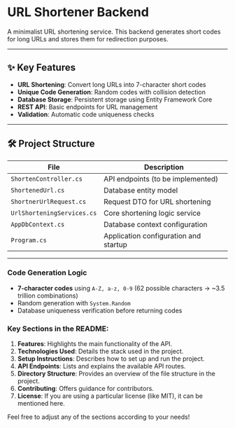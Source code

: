 # URL Shortener Backend

A minimalist URL shortening service. This backend generates short codes for long URLs and stores them for redirection purposes.

---

## ✨ Key Features

- **URL Shortening**: Convert long URLs into 7-character short codes
- **Unique Code Generation**: Random codes with collision detection
- **Database Storage**: Persistent storage using Entity Framework Core
- **REST API**: Basic endpoints for URL management
- **Validation**: Automatic code uniqueness checks

---

## 🛠️ Project Structure

| File                      | Description                                  |
|---------------------------|----------------------------------------------|
| `ShortenController.cs`    | API endpoints (to be implemented)            |
| `ShortenedUrl.cs`         | Database entity model                        |
| `ShortnerUrlRequest.cs`   | Request DTO for URL shortening               |
| `UrlShorteningServices.cs`| Core shortening logic service                |
| `AppDbContext.cs`         | Database context configuration               |
| `Program.cs`              | Application configuration and startup        |

---


### Code Generation Logic
- **7-character codes** using `A-Z, a-z, 0-9` (62 possible characters → ~3.5 trillion combinations)
- Random generation with `System.Random`
- Database uniqueness verification before returning codes


### Key Sections in the README:

1. **Features**: Highlights the main functionality of the API.
2. **Technologies Used**: Details the stack used in the project.
3. **Setup Instructions**: Describes how to set up and run the project.
4. **API Endpoints**: Lists and explains the available API routes.
5. **Directory Structure**: Provides an overview of the file structure in the project.
6. **Contributing**: Offers guidance for contributors.
7. **License**: If you are using a particular license (like MIT), it can be mentioned here.

Feel free to adjust any of the sections according to your needs!



